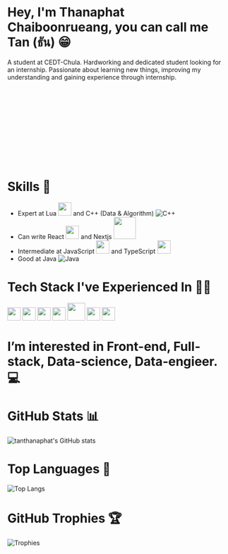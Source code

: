 # Hey, I'm Thanaphat Chaiboonrueang, you can call me Tan (ธัน) 😁

A student at CEDT-Chula. Hardworking and dedicated student looking for an internship.
Passionate about learning new things, improving my understanding
and gaining experience through internship.


<br/>
<br/>
<br/>
<br/>
<br/>
<br/>
<br/>
<br/>
<br/>
<br/>


# Skills 🤫
- Expert at Lua <img width=30 src="https://upload.wikimedia.org/wikipedia/commons/c/cf/Lua-Logo.svg"/> and C++ (Data & Algorithm) ![C++](https://img.shields.io/badge/c++-%2300599C.svg?style=for-the-badge&logo=c%2B%2B&logoColor=white)
- Can write React <img width=30 src="https://upload.wikimedia.org/wikipedia/commons/thumb/a/a7/React-icon.svg/2300px-React-icon.svg.png"/> and Nextjs <img width=50 src="https://media.dev.to/cdn-cgi/image/width=1000,height=420,fit=cover,gravity=auto,format=auto/https%3A%2F%2Fdev-to-uploads.s3.amazonaws.com%2Fuploads%2Farticles%2Frqmyy8g9dtyjap74tc34.png"/>
- Intermediate at JavaScript <img width=30 src="https://upload.wikimedia.org/wikipedia/commons/6/6a/JavaScript-logo.png"/> and TypeScript <img width=30 src="https://upload.wikimedia.org/wikipedia/commons/thumb/4/4c/Typescript_logo_2020.svg/2048px-Typescript_logo_2020.svg.png"/>
- Good at Java ![Java](https://img.shields.io/badge/java-%23ED8B00.svg?style=for-the-badge&logo=openjdk&logoColor=white)

# Tech Stack I've Experienced In 🧑‍💻
<img src="https://upload.wikimedia.org/wikipedia/commons/thumb/d/d9/Node.js_logo.svg/2560px-Node.js_logo.svg.png" height=30/>  <img src="https://upload.wikimedia.org/wikipedia/commons/thumb/9/93/MongoDB_Logo.svg/2560px-MongoDB_Logo.svg.png" height=30/>  <img src="https://thaiconfig.com/wp-content/uploads/2023/02/MySQL-Database-%E0%B8%84%E0%B8%B7%E0%B8%AD%E0%B8%AD%E0%B8%B0%E0%B9%84%E0%B8%A3.png" height=30/>  <img src="https://upload.wikimedia.org/wikipedia/commons/thumb/d/d9/Node.js_logo.svg/2560px-Node.js_logo.svg.png" height=30/>  <img src="https://1000logos.net/wp-content/uploads/2021/11/Docker-Logo.png" height=40/>  <img src="https://upload.wikimedia.org/wikipedia/commons/thumb/9/93/Amazon_Web_Services_Logo.svg/2560px-Amazon_Web_Services_Logo.svg.png" height=30/>  <img src="https://upload.wikimedia.org/wikipedia/commons/thumb/3/3c/Logo_Blender.svg/2560px-Logo_Blender.svg.png" height=30/>


# I’m interested in Front-end, Full-stack, Data-science, Data-engieer. 💻

# GitHub Stats 📊
![tanthanaphat's GitHub stats](https://github-readme-stats.vercel.app/api?username=tanthanaphat&show_icons=true&theme=radical)

# Top Languages 🦄
![Top Langs](https://github-readme-stats.vercel.app/api/top-langs/?username=tanthanaphat&layout=compact&theme=radical)

# GitHub Trophies 🏆

![Trophies](https://github-profile-trophy.vercel.app/?username=tanthanaphat)

